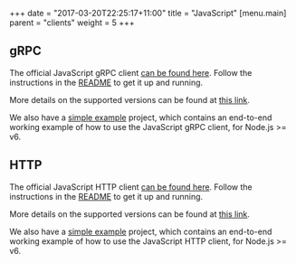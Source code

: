+++
date = "2017-03-20T22:25:17+11:00"
title = "JavaScript"
[menu.main]
    parent = "clients"
    weight = 5
+++

## gRPC

The official JavaScript gRPC client [can be found here](https://github.com/dgraph-io/dgraph-js).
Follow the instructions in the [README](https://github.com/dgraph-io/dgraph-js#readme) to get it up and running.

More details on the supported versions can be found at [this link](https://github.com/dgraph-io/dgraph-js#supported-versions).

We also have a [simple example](https://github.com/dgraph-io/dgraph-js/tree/master/examples/simple)
project, which contains an end-to-end working example of how to use the JavaScript gRPC client,
for Node.js >= v6.

## HTTP

The official JavaScript HTTP client [can be found here](https://github.com/dgraph-io/dgraph-js-http).
Follow the instructions in the [README](https://github.com/dgraph-io/dgraph-js-http#readme) to get it up and running.

More details on the supported versions can be found at [this link](https://github.com/dgraph-io/dgraph-js-http#supported-versions).

We also have a [simple example](https://github.com/dgraph-io/dgraph-js-http/tree/master/examples/simple)
project, which contains an end-to-end working example of how to use the JavaScript HTTP client,
for Node.js >= v6.